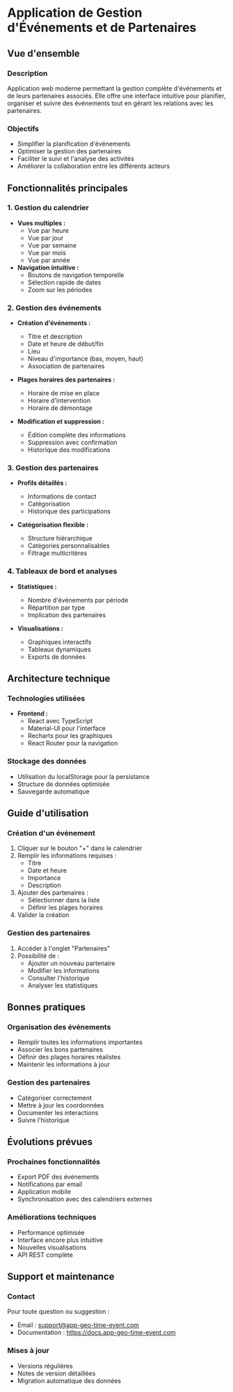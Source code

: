 # Application de Gestion d'Événements et de Partenaires

## Vue d'ensemble

### Description
Application web moderne permettant la gestion complète d'événements et de leurs partenaires associés. Elle offre une interface intuitive pour planifier, organiser et suivre des événements tout en gérant les relations avec les partenaires.

### Objectifs
- Simplifier la planification d'événements
- Optimiser la gestion des partenaires
- Faciliter le suivi et l'analyse des activités
- Améliorer la collaboration entre les différents acteurs

## Fonctionnalités principales

### 1. Gestion du calendrier
- **Vues multiples :** 
  - Vue par heure
  - Vue par jour
  - Vue par semaine
  - Vue par mois
  - Vue par année
- **Navigation intuitive :**
  - Boutons de navigation temporelle
  - Sélection rapide de dates
  - Zoom sur les périodes

### 2. Gestion des événements
- **Création d'événements :**
  - Titre et description
  - Date et heure de début/fin
  - Lieu
  - Niveau d'importance (bas, moyen, haut)
  - Association de partenaires

- **Plages horaires des partenaires :**
  - Horaire de mise en place
  - Horaire d'intervention
  - Horaire de démontage

- **Modification et suppression :**
  - Édition complète des informations
  - Suppression avec confirmation
  - Historique des modifications

### 3. Gestion des partenaires
- **Profils détaillés :**
  - Informations de contact
  - Catégorisation
  - Historique des participations

- **Catégorisation flexible :**
  - Structure hiérarchique
  - Catégories personnalisables
  - Filtrage multicritères

### 4. Tableaux de bord et analyses
- **Statistiques :**
  - Nombre d'événements par période
  - Répartition par type
  - Implication des partenaires

- **Visualisations :**
  - Graphiques interactifs
  - Tableaux dynamiques
  - Exports de données

## Architecture technique

### Technologies utilisées
- **Frontend :**
  - React avec TypeScript
  - Material-UI pour l'interface
  - Recharts pour les graphiques
  - React Router pour la navigation

### Stockage des données
- Utilisation du localStorage pour la persistance
- Structure de données optimisée
- Sauvegarde automatique

## Guide d'utilisation

### Création d'un événement
1. Cliquer sur le bouton "+" dans le calendrier
2. Remplir les informations requises :
   - Titre
   - Date et heure
   - Importance
   - Description
3. Ajouter des partenaires :
   - Sélectionner dans la liste
   - Définir les plages horaires
4. Valider la création

### Gestion des partenaires
1. Accéder à l'onglet "Partenaires"
2. Possibilité de :
   - Ajouter un nouveau partenaire
   - Modifier les informations
   - Consulter l'historique
   - Analyser les statistiques

## Bonnes pratiques

### Organisation des événements
- Remplir toutes les informations importantes
- Associer les bons partenaires
- Définir des plages horaires réalistes
- Maintenir les informations à jour

### Gestion des partenaires
- Catégoriser correctement
- Mettre à jour les coordonnées
- Documenter les interactions
- Suivre l'historique

## Évolutions prévues

### Prochaines fonctionnalités
- Export PDF des événements
- Notifications par email
- Application mobile
- Synchronisation avec des calendriers externes

### Améliorations techniques
- Performance optimisée
- Interface encore plus intuitive
- Nouvelles visualisations
- API REST complète

## Support et maintenance

### Contact
Pour toute question ou suggestion :
- Email : support@app-geo-time-event.com
- Documentation : https://docs.app-geo-time-event.com

### Mises à jour
- Versions régulières
- Notes de version détaillées
- Migration automatique des données
